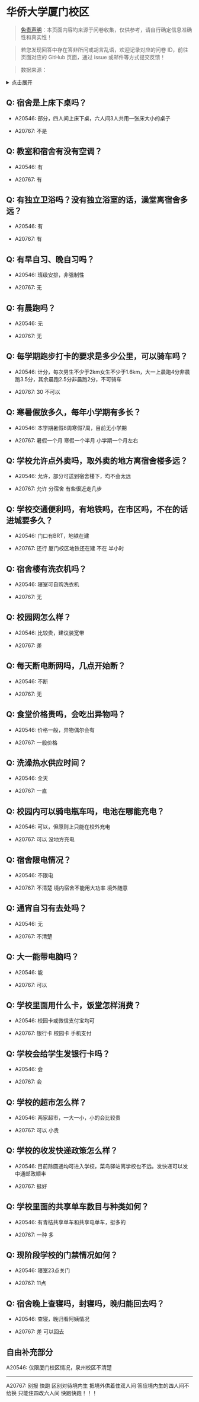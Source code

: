 # 华侨大学厦门校区

> [免责声明](https://colleges.chat/#_3)：本页面内容均来源于问卷收集，仅供参考，请自行确定信息准确性和真实性！

> 若您发现回答中存在答非所问或胡言乱语，欢迎记录对应的问卷 ID，前往页面对应的 GitHub 页面，通过 issue 或邮件等方式提交反馈！

> 数据来源：

<details><summary>点击展开</summary>
<ul>
<li>A20546: 匿名 (2023 年 07 月)</li>
<li>A20767: 匿名 (2023 年 07 月)</li>
</ul>
</details>

## Q: 宿舍是上床下桌吗？

- A20546: 部分，四人间上床下桌，六人间3人共用一张床大小的桌子

- A20767: 不是

## Q: 教室和宿舍有没有空调？

- A20546: 有

- A20767: 有

## Q: 有独立卫浴吗？没有独立浴室的话，澡堂离宿舍多远？

- A20546: 有

- A20767: 有

## Q: 有早自习、晚自习吗？

- A20546: 班级安排，非强制性

- A20767: 无

## Q: 有晨跑吗？

- A20546: 无

- A20767: 无

## Q: 每学期跑步打卡的要求是多少公里，可以骑车吗？

- A20546: 计分，每次男生不少于2km女生不少于1.6km，大一上晨跑4分非晨跑3.5分，其余晨跑2.5分非晨跑2分，不可骑车

- A20767: 30 不可以

## Q: 寒暑假放多久，每年小学期有多长？

- A20546: 本学期暑假8周寒假7周，目前无小学期

- A20767: 暑假一个月 寒假一个半月 小学期一个月左右

## Q: 学校允许点外卖吗，取外卖的地方离宿舍楼多远？

- A20546: 允许，部分可送到宿舍楼下，均不会太远

- A20767: 允许 分宿舍 有些很近走几步

## Q: 学校交通便利吗，有地铁吗，在市区吗，不在的话进城要多久？

- A20546: 门口有BRT，地铁在建

- A20767: 还行 厦门校区地铁还在建 不在 半小时

## Q: 宿舍楼有洗衣机吗？

- A20546: 寝室可自购洗衣机

- A20767: 无

## Q: 校园网怎么样？

- A20546: 比较贵，建议装宽带

- A20767: 差

## Q: 每天断电断网吗，几点开始断？

- A20546: 不断

- A20767: 无

## Q: 食堂价格贵吗，会吃出异物吗？

- A20546: 价格一般，异物偶尔会有

- A20767: 一般价格

## Q: 洗澡热水供应时间？

- A20546: 全天

- A20767: 一直

## Q: 校园内可以骑电瓶车吗，电池在哪能充电？

- A20546: 可以，但原则上只能在校外充电

- A20767: 可以 没地方充电

## Q: 宿舍限电情况？

- A20546: 不限电

- A20767: 不清楚 境内宿舍不能用大功率 境外随意

## Q: 通宵自习有去处吗？

- A20546: 无

- A20767: 不清楚

## Q: 大一能带电脑吗？

- A20546: 能

- A20767: 可以

## Q: 学校里面用什么卡，饭堂怎样消费？

- A20546: 校园卡或微信支付宝均可

- A20767: 银行卡 校园卡 手机支付

## Q: 学校会给学生发银行卡吗？

- A20546: 会

- A20767: 会

## Q: 学校的超市怎么样？

- A20546: 两家超市，一大一小，小的会比较贵

- A20767: 可以 小贵

## Q: 学校的收发快递政策怎么样？

- A20546: 目前除圆通均可进入学校，菜鸟驿站离学校也不远。发快递可以发中通邮政顺丰

- A20767: 挺好

## Q: 学校里面的共享单车数目与种类如何？

- A20546: 有青桔共享单车和共享电单车，挺多的

- A20767: 一种 多

## Q: 现阶段学校的门禁情况如何？

- A20546: 寝室23点关门

- A20767: 11点

## Q: 宿舍晚上查寝吗，封寝吗，晚归能回去吗？

- A20546: 查寝，晚归看阿姨情况

- A20767: 差 可以回去

## 自由补充部分

A20546: 仅限厦门校区情况，泉州校区不清楚

***

A20767: 别报 快跑 区别对待境内生 把境外供着住双人间 答应境内生的四人间不给换 只能住四改六人间 快跑快跑！！！